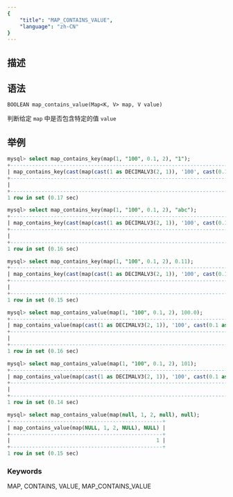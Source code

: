 ```yaml
---
{
    "title": "MAP_CONTAINS_VALUE",
    "language": "zh-CN"
}
---
```


<!-- 
Licensed to the Apache Software Foundation (ASF) under one
or more contributor license agreements.  See the NOTICE file
distributed with this work for additional information
regarding copyright ownership.  The ASF licenses this file
to you under the Apache License, Version 2.0 (the
"License"); you may not use this file except in compliance
with the License.  You may obtain a copy of the License at

  http://www.apache.org/licenses/LICENSE-2.0

Unless required by applicable law or agreed to in writing,
software distributed under the License is distributed on an
"AS IS" BASIS, WITHOUT WARRANTIES OR CONDITIONS OF ANY
KIND, either express or implied.  See the License for the
specific language governing permissions and limitations
under the License.
-->

## 描述

## 语法

`BOOLEAN map_contains_value(Map<K, V> map, V value)`

判断给定 `map` 中是否包含特定的值 `value`

## 举例

```sql
mysql> select map_contains_key(map(1, "100", 0.1, 2), "1");
+----------------------------------------------------------------------------------------------------------------------------------------------------------------------------------+
| map_contains_key(cast(map(cast(1 as DECIMALV3(2, 1)), '100', cast(0.1 as DECIMALV3(2, 1)), cast(2 as TEXT)) as MAP<DECIMALV3(38, 9),VARCHAR(3)>), cast('1' as DECIMALV3(38, 9))) |
+----------------------------------------------------------------------------------------------------------------------------------------------------------------------------------+
|                                                                                                                                                                                1 |
+----------------------------------------------------------------------------------------------------------------------------------------------------------------------------------+
1 row in set (0.17 sec)

mysql> select map_contains_key(map(1, "100", 0.1, 2), "abc");
+------------------------------------------------------------------------------------------------------------------------------------------------------------------------------------+
| map_contains_key(cast(map(cast(1 as DECIMALV3(2, 1)), '100', cast(0.1 as DECIMALV3(2, 1)), cast(2 as TEXT)) as MAP<DECIMALV3(38, 9),VARCHAR(3)>), cast('abc' as DECIMALV3(38, 9))) |
+------------------------------------------------------------------------------------------------------------------------------------------------------------------------------------+
|                                                                                                                                                                                  0 |
+------------------------------------------------------------------------------------------------------------------------------------------------------------------------------------+
1 row in set (0.16 sec)

mysql> select map_contains_key(map(1, "100", 0.1, 2), 0.11);
+---------------------------------------------------------------------------------------------------------------------------------------------------------------------------------+
| map_contains_key(cast(map(cast(1 as DECIMALV3(2, 1)), '100', cast(0.1 as DECIMALV3(2, 1)), cast(2 as TEXT)) as MAP<DECIMALV3(3, 2),VARCHAR(3)>), cast(0.11 as DECIMALV3(3, 2))) |
+---------------------------------------------------------------------------------------------------------------------------------------------------------------------------------+
|                                                                                                                                                                               0 |
+---------------------------------------------------------------------------------------------------------------------------------------------------------------------------------+
1 row in set (0.15 sec)

mysql> select map_contains_value(map(1, "100", 0.1, 2), 100.0);
+--------------------------------------------------------------------------------------------------------------------------------------+
| map_contains_value(map(cast(1 as DECIMALV3(2, 1)), '100', cast(0.1 as DECIMALV3(2, 1)), cast(2 as TEXT)), cast(100.0 as VARCHAR(3))) |
+--------------------------------------------------------------------------------------------------------------------------------------+
|                                                                                                                                    1 |
+--------------------------------------------------------------------------------------------------------------------------------------+
1 row in set (0.16 sec)

mysql> select map_contains_value(map(1, "100", 0.1, 2), 101);
+------------------------------------------------------------------------------------------------------------------------------------+
| map_contains_value(map(cast(1 as DECIMALV3(2, 1)), '100', cast(0.1 as DECIMALV3(2, 1)), cast(2 as TEXT)), cast(101 as VARCHAR(3))) |
+------------------------------------------------------------------------------------------------------------------------------------+
|                                                                                                                                  0 |
+------------------------------------------------------------------------------------------------------------------------------------+
1 row in set (0.14 sec)

mysql> select map_contains_value(map(null, 1, 2, null), null);
+-------------------------------------------------+
| map_contains_value(map(NULL, 1, 2, NULL), NULL) |
+-------------------------------------------------+
|                                               1 |
+-------------------------------------------------+
1 row in set (0.15 sec)
```

### Keywords

MAP, CONTAINS, VALUE, MAP_CONTAINS_VALUE
